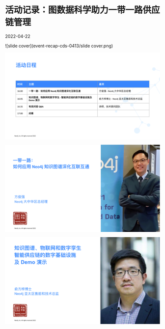 # 活动记录：图数据科学助力一带一路供应链管理

2022-04-22

![slide cover](event-recap-cds-0413/slide cover.png)



![cds013-agenda](event-recap-cds-0413/cds013-agenda.png)



![cds013-robin](event-recap-cds-0413/cds013-robin.png)



![cds0413-josh](event-recap-cds-0413/cds0413-josh.png)



